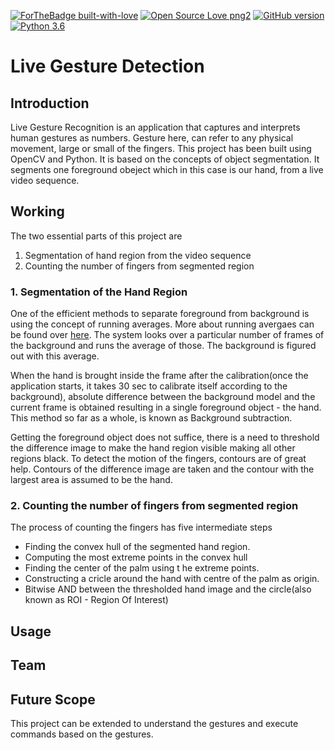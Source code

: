 [![ForTheBadge built-with-love](http://ForTheBadge.com/images/badges/built-with-love.svg)](https://GitHub.com/Naereen/) [![Open Source Love png2](https://badges.frapsoft.com/os/v2/open-source.png?v=103)](https://github.com/ellerbrock/open-source-badges/) [![GitHub version](https://badge.fury.io/gh/Naereen%2FStrapDown.js.svg)](https://github.com/Naereen/StrapDown.js)
[![Python 3.6](https://img.shields.io/badge/python-3.6-blue.svg)](https://www.python.org/downloads/release/python-360/)

# Live Gesture Detection  

## Introduction  
Live Gesture Recognition is an application that captures and interprets human gestures as numbers. Gesture here, can refer to any physical movement, large or small of the fingers. This project has been built using OpenCV and Python. It is based on the concepts of object segmentation. It segments one foreground obeject which in this case is our hand, from a live video sequence.

## Working  

The two essential parts of this project are 
1. Segmentation of hand region from the video sequence
2. Counting the number of fingers from segmented region

### 1. Segmentation of the Hand Region  
One of the efficient methods to separate foreground from background is using the concept of running averages. More about running avergaes can be found over [here](http://opencvpython.blogspot.com/2012/07/background-extraction-using-running.html). The system looks over a particular number of frames of the background and runs the average of those. The background is figured out with this average.  

When the hand is brought inside the frame after the calibration(once the application starts, it takes 30 sec to calibrate itself according to the background), absolute difference between the background model and the current frame is obtained resulting in a single foreground object - the hand. This method so far as a whole, is known as Background subtraction.

Getting the foreground object does not suffice, there is a need to threshold the difference image to make the hand region visible making all other regions black. To detect the motion of the fingers, contours are of great help. Contours of the difference image are taken and the contour with the largest area is assumed to be the hand.   

### 2. Counting the number of fingers from segmented region
The process of counting the fingers has five intermediate steps
  + Finding the convex hull of the segmented hand region.
  + Computing the most extreme points in the convex hull
  + Finding the center of the palm using t he extreme points.
  + Constructing a cricle around the hand with centre of the palm as origin.
  + Bitwise AND between the thresholded hand image and the circle(also known as ROI - Region Of Interest)  

## Usage

## Team

## Future Scope  
This project can be extended to understand the gestures and execute commands based on the gestures.



